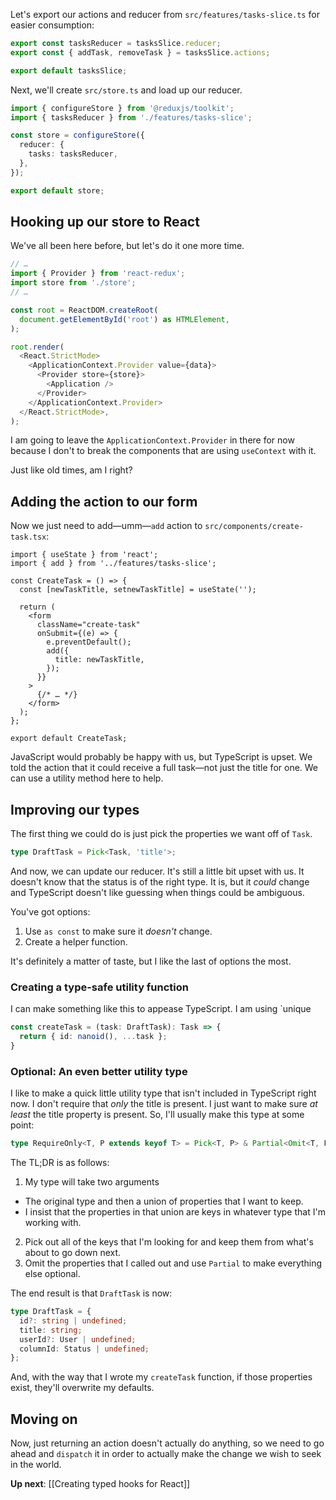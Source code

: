 Let's export our actions and reducer from `src/features/tasks-slice.ts` for easier consumption:

```ts
export const tasksReducer = tasksSlice.reducer;
export const { addTask, removeTask } = tasksSlice.actions;

export default tasksSlice;
```

Next, we'll create `src/store.ts` and load up our reducer.

```ts
import { configureStore } from '@reduxjs/toolkit';
import { tasksReducer } from './features/tasks-slice';

const store = configureStore({
  reducer: {
    tasks: tasksReducer,
  },
});

export default store;
```

## Hooking up our store to React

We've all been here before, but let's do it one more time.

```ts
// …
import { Provider } from 'react-redux';
import store from './store';
// …

const root = ReactDOM.createRoot(
  document.getElementById('root') as HTMLElement,
);

root.render(
  <React.StrictMode>
    <ApplicationContext.Provider value={data}>
      <Provider store={store}>
        <Application />
      </Provider>
    </ApplicationContext.Provider>
  </React.StrictMode>,
);
```

I am going to leave the `ApplicationContext.Provider` in there for now because I don't to break the components that are using `useContext` with it.

Just like old times, am I right?

## Adding the action to our form

Now we just need to add—umm—`add` action to `src/components/create-task.tsx`:

```tsx
import { useState } from 'react';
import { add } from '../features/tasks-slice';

const CreateTask = () => {
  const [newTaskTitle, setnewTaskTitle] = useState('');

  return (
    <form
      className="create-task"
      onSubmit={(e) => {
        e.preventDefault();
        add({
          title: newTaskTitle,
        });
      }}
    >
      {/* … */}
    </form>
  );
};

export default CreateTask;
```

JavaScript would probably be happy with us, but TypeScript is upset. We told the action that it could receive a full task—not just the title for one. We can use a utility method here to help.

## Improving our types

The first thing we could do is just pick the properties we want off of `Task`.

```ts
type DraftTask = Pick<Task, 'title'>;
```

And now, we can update our reducer. It's still a little bit upset with us. It doesn't know that the status is of the right type. It is, but it _could_ change and TypeScript doesn't like guessing when things could be ambiguous.

You've got options:

1. Use `as const` to make sure it _doesn't_ change.
2. Create a helper function.

It's definitely a matter of taste, but I like the last of options the most.

### Creating a type-safe utility function

I can make something like this to appease TypeScript. I am using `unique

```ts
const createTask = (task: DraftTask): Task => {
  return { id: nanoid(), ...task };
}
```

### Optional: An even better utility type

I like to make a quick little utility type that isn't included in TypeScript right now. I don't require that _only_ the title is present. I just want to make sure _at least_ the title property is present. So, I'll usually make this type at some point:

```ts
type RequireOnly<T, P extends keyof T> = Pick<T, P> & Partial<Omit<T, P>>;
```

The TL;DR is as follows:

1. My type will take two arguments

- The original type and then a union of properties that I want to keep.
- I insist that the properties in that union are keys in whatever type that I'm working with.

2. Pick out all of the keys that I'm looking for and keep them from what's about to go down next.
3. Omit the properties that I called out and use `Partial` to make everything else optional.

The end result is that `DraftTask` is now:

```ts
type DraftTask = {
  id?: string | undefined;
  title: string;
  userId?: User | undefined;
  columnId: Status | undefined;
};
```

And, with the way that I wrote my `createTask` function, if those properties exist, they'll overwrite my defaults.

## Moving on

Now, just returning an action doesn't actually do anything, so we need to go ahead and `dispatch` it in order to actually make the change we wish to seek in the world.

**Up next**: [[Creating typed hooks for React]]
